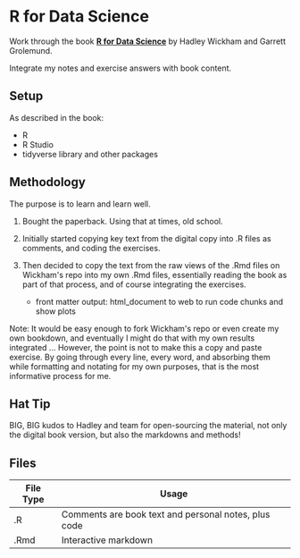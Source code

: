 # R for Data Science

Work through the book [__R for Data Science__](http://r4ds.had.co.nz/) by Hadley Wickham and Garrett Grolemund.

Integrate my notes and exercise answers with book content. 

## Setup

As described in the book:
- R
- R Studio
- tidyverse library and other packages

## Methodology

The purpose is to learn and learn well. 

1. Bought the paperback. Using that at times, old school.

2. Initially started copying key text from the digital copy into .R files as comments, and coding the exercises.

3. Then decided to copy the text from the raw views of the .Rmd files on Wickham's repo into my own .Rmd files, essentially reading the book as part of that process, and of course integrating the exercises.
    - front matter output: html_document to web to run code chunks and show plots
    
Note: It would be easy enough to fork Wickham's repo or even create my own bookdown, and eventually I might do that with my own results integrated ... However, the point is not to make this a copy and paste exercise. By going through every line, every word, and absorbing them while formatting and notating for my own purposes, that is the most informative process for me.  

## Hat Tip

BIG, BIG kudos to Hadley and team for open-sourcing the material, not only the digital book version, but also the markdowns and methods!

## Files

File Type | Usage
--------- | -----
.R        | Comments are book text and personal notes, plus code 
.Rmd      | Interactive markdown
